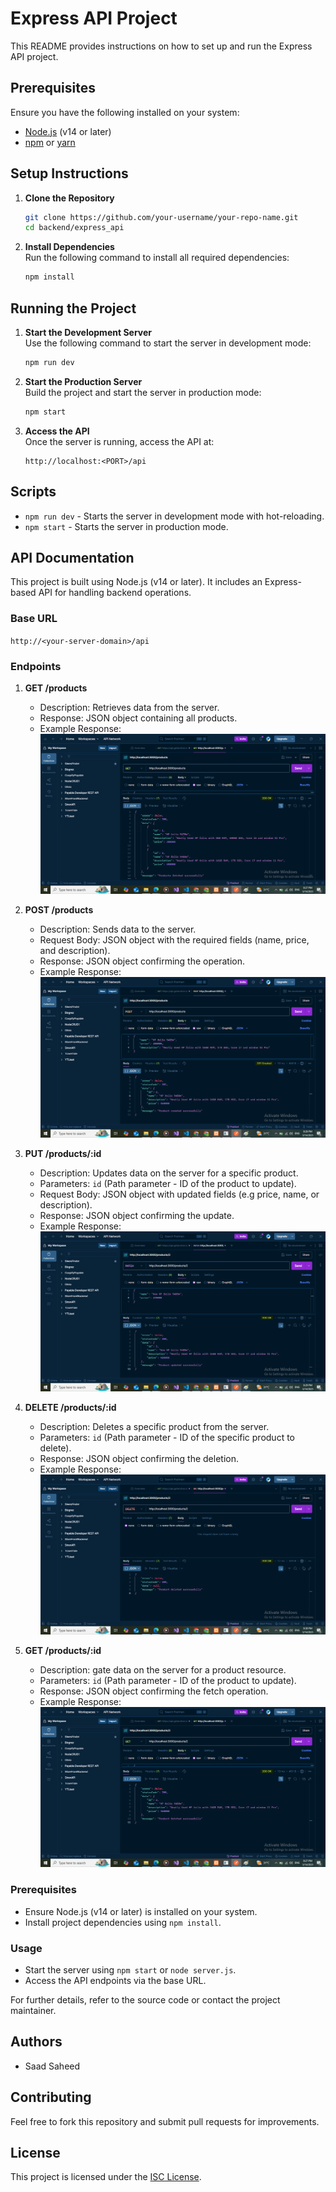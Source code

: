 # Express API Project

This README provides instructions on how to set up and run the Express API project.

## Prerequisites

Ensure you have the following installed on your system:
- [Node.js](https://nodejs.org/) (v14 or later)
- [npm](https://www.npmjs.com/) or [yarn](https://yarnpkg.com/)

## Setup Instructions

1. **Clone the Repository**  
    ```bash
    git clone https://github.com/your-username/your-repo-name.git
    cd backend/express_api
    ```

2. **Install Dependencies**  
    Run the following command to install all required dependencies:  
    ```bash
    npm install
    ```


## Running the Project

1. **Start the Development Server**  
    Use the following command to start the server in development mode:  
    ```bash
    npm run dev
    ```

2. **Start the Production Server**  
    Build the project and start the server in production mode:  
    ```bash
    npm start
    ```

3. **Access the API**  
    Once the server is running, access the API at:  
    ```
    http://localhost:<PORT>/api
    ```

## Scripts

- `npm run dev` - Starts the server in development mode with hot-reloading.
- `npm start` - Starts the server in production mode.


## API Documentation
This project is built using Node.js (v14 or later). 
It includes an Express-based API for handling backend operations.

### Base URL
`http://<your-server-domain>/api`

### Endpoints

1. **GET /products**
    - Description: Retrieves data from the server.
    - Response: JSON object containing all products.
    - Example Response:  
    ![GET /products Response](./postman_response2.png)

2. **POST /products**
    - Description: Sends data to the server.
    - Request Body: JSON object with the required fields (name, price, and description).
    - Response: JSON object confirming the operation.
    - Example Response:  
    ![POST /products Response](./postman_response1.png)

3. **PUT /products/:id**
    - Description: Updates data on the server for a specific product.
    - Parameters: `id` (Path parameter - ID of the product to update).
    - Request Body: JSON object with updated fields (e.g price, name, or description).
    - Response: JSON object confirming the update.
    - Example Response:  
    ![PUT /products/:id Response](./postman_response4.png)

4. **DELETE /products/:id**
    - Description: Deletes a specific product from the server.
    - Parameters: `id` (Path parameter - ID of the specific product to delete).
    - Response: JSON object confirming the deletion.
    - Example Response:  
    ![DELETE /products/:id Response](./postman_response5.png)

5. **GET /products/:id**
    - Description: gate data on the server for a product resource.
    - Parameters: `id` (Path parameter - ID of the product to update).
    - Response: JSON object confirming the fetch operation.
    - Example Response:  
    ![GET /products/:id Response](./postman_response3.png)

### Prerequisites
- Ensure Node.js (v14 or later) is installed on your system.
- Install project dependencies using `npm install`.

### Usage
- Start the server using `npm start` or `node server.js`.
- Access the API endpoints via the base URL.

For further details, refer to the source code or contact the project maintainer.

## Authors
- Saad Saheed

## Contributing

Feel free to fork this repository and submit pull requests for improvements.

## License

This project is licensed under the [ISC License](LICENSE).
